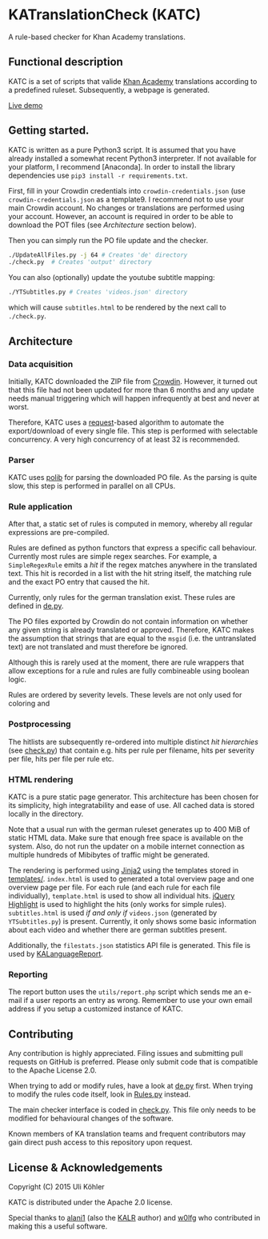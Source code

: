 # KATranslationCheck (KATC)
A rule-based checker for Khan Academy translations.

## Functional description

KATC is a set of scripts that valide [Khan Academy](https://www.khanacademy.org/) translations according to a predefined ruleset. Subsequently, a webpage is generated.

[Live demo](http://kacheck.localgrid.de/)

## Getting started.


KATC is written as a pure Python3 script. It is assumed that you have already installed a somewhat recent Python3 interpreter. If not available for your platform, I recommend [Anaconda]. In order to install the library dependencies use `pip3 install -r requirements.txt`.

First, fill in your Crowdin credentials into `crowdin-credentials.json` (use `crowdin-credentials.json` as a template9. I recommend not to use your main Crowdin account. No changes or translations are performed using your account. However, an account is required in order to be able to download the POT files (see *Architecture* section below).

Then you can simply run the PO file update and the checker.

```sh
./UpdateAllFiles.py -j 64 # Creates 'de' directory
./check.py  # Creates 'output' directory
```

You can also (optionally) update the youtube subtitle mapping:
```sh
./YTSubtitles.py # Creates 'videos.json' directory
```
which will cause `subtitles.html` to be rendered by the next call to `./check.py`.

## Architecture

### Data acquisition

Initially, KATC downloaded the ZIP file from [Crowdin](https://crowdin.com/). However, it turned out that this file had not been updated for more than 6 months and any update needs manual triggering which will happen infrequently at best and never at worst.

Therefore, KATC uses a [request](http://docs.python-requests.org/en/latest/)-based algorithm to automate the export/download of every single file. This step is performed with selectable concurrency. A very high concurrency of at least 32 is recommended.

### Parser

KATC uses [polib](https://pypi.python.org/pypi/polib) for parsing the downloaded PO file. As the parsing is quite slow, this step is performed in parallel on all CPUs.

### Rule application

After that, a static set of rules is computed in memory, whereby all regular expressions are pre-compiled.

Rules are defined as python functors that express a specific call behaviour. Currently most rules are simple regex searches. For example, a `SimpleRegexRule` emits a *hit* if the regex matches anywhere in the translated text. This hit is recorded in a list with the hit string itself, the matching rule and the exact PO entry that caused the hit.

Currently, only rules for the german translation exist. These rules are defined in [de.py](https://github.com/ulikoehler/KATranslationCheck/blob/master/de.py).

The PO files exported by Crowdin do not contain information on whether any given string is already translated or approved. Therefore, KATC makes the assumption that strings that are equal to the `msgid` (i.e. the untranslated text) are not translated and must therefore be ignored.

Although this is rarely used at the moment, there are rule wrappers that allow exceptions for a rule and rules are fully combineable using boolean logic.

Rules are ordered by severity levels. These levels are not only used for coloring and

### Postprocessing

The hitlists are subsequently re-ordered into multiple distinct *hit hierarchies* (see [check.py](https://github.com/ulikoehler/KATranslationCheck/blob/master/check.py)) that contain e.g. hits per rule per filename, hits per severity per file, hits per file per rule etc.

### HTML rendering

KATC is a pure static page generator. This architecture has been chosen for its simplicity, high integratability and ease of use. All cached data is stored locally in the directory.

Note that a usual run with the german ruleset generates up to 400 MiB of static HTML data. Make sure that enough free space is available on the system. Also, do not run the updater on a mobile internet connection as multiple hundreds of Mibibytes of traffic might be generated.

The rendering is performed using [Jinja2](http://jinja.pocoo.org/docs/dev/) using the templates stored in [templates/](https://github.com/ulikoehler/KATranslationCheck/blob/master/templates/). `index.html` is used to generated a total overview page and one overview page per file. For each rule (and each rule for each file individually), `template.html` is used to show all individual hits. [jQuery Highlight](http://johannburkard.de/blog/programming/javascript/highlight-javascript-text-higlighting-jquery-plugin.html) is used to highlight the hits (only works for simple rules). `subtitles.html` is used *if and only if* `videos.json` (generated by `YTSubtitles.py`) is present. Currently, it only shows some basic information about each video and whether there are german subtitles present.

Additionally, the `filestats.json` statistics API file is generated. This file is used by [KALanguageReport](https://github.com/alani1/KALanguageReport).

### Reporting

The report button uses the `utils/report.php` script which sends me an e-mail if a user reports an entry as wrong. Remember to use your own email address if you setup a customized instance of KATC.

## Contributing

Any contribution is highly appreciated. Filing issues and submitting pull requests on GitHub is preferred. Please only submit code that is compatible to the Apache License 2.0.

When trying to add or modify rules, have a look at [de.py](https://github.com/ulikoehler/KATranslationCheck/blob/master/de.py) first. When trying to modify the rules code itself, look in [Rules.py](https://github.com/ulikoehler/KATranslationCheck/blob/master/Rules.py) instead.

The main checker interface is coded in [check.py](https://github.com/ulikoehler/KATranslationCheck/blob/master/check.py). This file only needs to be modified for behavioural changes of the software.

Known members of KA translation teams and frequent contributors may gain direct push access to this repository upon request.

## License & Acknowledgements

Copyright (C) 2015 Uli Köhler

KATC is distributed under the Apache 2.0 license.

Special thanks to [alani1](https://github.com/alani1) (also the [KALR](https://github.com/alani1/KALanguageReport) author) and [w0lfg](https://github.com/w0lfg) who contributed in making this a useful software.
